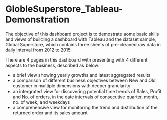 # GlobleSuperstore_Tableau-Demonstration

The objective of this dashboard project is to demostrate some basic skills and views of building a dashboard with Tableau and the dataset sample, Global Superstore, which contains three sheets of pre-cleaned raw data in daily interval from 2012 to 2015.

There are 4 pages in this dashboard with presenting with 4 different aspects to the business, described as below: 
- a brief view showing yearly growths and latest aggregated results
- a comparison of different business objectives between New and Old customer in multiple dimensions with deeper granularity
- an intergrated view for discovering potential time trends of Sales, Profit and No. of orders, in the date intervals of consecutive quarter, month, no. of week, and weekdays
- a comprehensive view for monitoring the trend and distribution of the returned order and its sales amount
